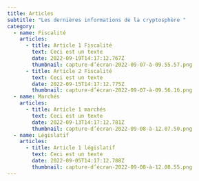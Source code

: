 ```yaml
---
title: Articles
subtitle: "Les dernières informations de la cryptosphère "
category:
  - name: Fiscalité
    articles:
      - title: Article 1 Fiscalité
        text: Ceci est un texte
        date: 2022-09-19T14:17:12.767Z
        thumbnail: capture-d’écran-2022-09-07-à-09.55.57.png
      - title: Article 2 Fiscalité
        text: Ceci est un texte
        date: 2022-09-15T14:17:12.775Z
        thumbnail: capture-d’écran-2022-09-07-à-09.56.16.png
  - name: Marchés
    articles:
      - title: Article 1 marchés
        text: Ceci est un texte
        date: 2022-09-13T14:17:12.781Z
        thumbnail: capture-d’écran-2022-09-08-à-12.07.50.png
  - name: Législatif
    articles:
      - title: Article 1 législatif
        text: Ceci est un texte
        date: 2022-09-05T14:17:12.788Z
        thumbnail: capture-d’écran-2022-09-08-à-12.08.55.png
---
```

